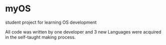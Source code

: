 # myOS
student project for learning OS development

All code was written by one developer and 3 new Languages were acquired in the self-taught making process. 
